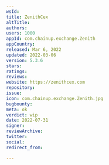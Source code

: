 ```yaml
---
wsId: 
title: ZenithCex
altTitle: 
authors: 
users: 1000
appId: com.chainup.exchange.Zenith
appCountry: 
released: Mar 6, 2022
updated: 2022-03-06
version: 5.3.6
stars: 
ratings: 
reviews: 
website: https://zenithcex.com
repository: 
issue: 
icon: com.chainup.exchange.Zenith.jpg
bugbounty: 
meta: ok
verdict: wip
date: 2022-07-31
signer: 
reviewArchive: 
twitter: 
social: 
redirect_from: 

---
```


